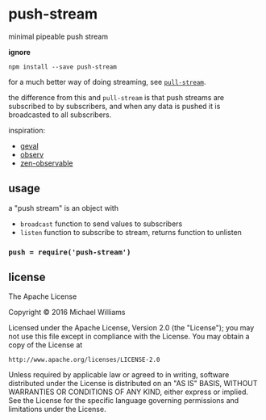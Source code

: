 # push-stream

minimal pipeable push stream

**ignore**

```shell
npm install --save push-stream
```

for a much better way of doing streaming, see [`pull-stream`](https://github.com/dominictarr/pull-stream).

the difference from this and `pull-stream` is that push streams are subscribed to by subscribers, and when any data is pushed it is broadcasted to all subscribers.

inspiration:

- [geval](https://github.com/Raynos/geval)
- [observ](https://github.com/Raynos/observ)
- [zen-observable](https://github.com/zenparsing/zen-observable)

## usage

a "push stream" is an object with

- `broadcast` function to send values to subscribers
- `listen` function to subscribe to stream, returns function to unlisten

### `push = require('push-stream')`

## license

The Apache License

Copyright &copy; 2016 Michael Williams

Licensed under the Apache License, Version 2.0 (the "License");
you may not use this file except in compliance with the License.
You may obtain a copy of the License at

    http://www.apache.org/licenses/LICENSE-2.0

Unless required by applicable law or agreed to in writing, software
distributed under the License is distributed on an "AS IS" BASIS,
WITHOUT WARRANTIES OR CONDITIONS OF ANY KIND, either express or implied.
See the License for the specific language governing permissions and
limitations under the License.
